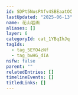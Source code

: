 ```yaml
---
id: SDPt5NusPAfv4SBEaatOC
lastUpdated: "2025-06-13"
name: 花山岩画
aliases: []
layer: 6
categoryId: cat_1YBqIhJq
tagIds:
  - tag_5EYO4zNf
  - tag_bwHG_dIA
nsfw: false
parent: ""
relatedEntries: []
timelineEvents: []
titledLinks: []
---
```


